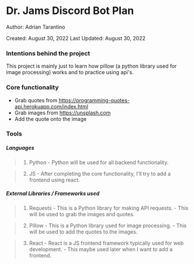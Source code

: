 # Dr. Jams Discord Bot Plan

Author: Adrian Tarantino

Created: August 30, 2022
Last Updated: August 30, 2022

### Intentions behind the project

This project is mainly just to learn how pillow (a python library used for image processing) works and to practice using api's.

### Core functionality

- Grab quotes from https://programming-quotes-api.herokuapp.com/index.html
- Grab images from https://unsplash.com
- Add the quote onto the image

### Tools
##### Languages
> 1. Python 
    - Python will be used for all backend functionality.

> 2. JS
    - After completing the core functionality, I'll try to add a frontend using react.

##### External Libraries / Frameworks used
> 1. Requests
    - This is a Python library for making API requests.
    - This will be used to grab the images and quotes.

> 2. Pillow
    - This is a Python library used for image processing.
    - This will be used to add the quotes to the images.

> 3. React
    - React is a JS frontend framework typically used for web development.
    - This maybe used later when I want to add a frontend.
